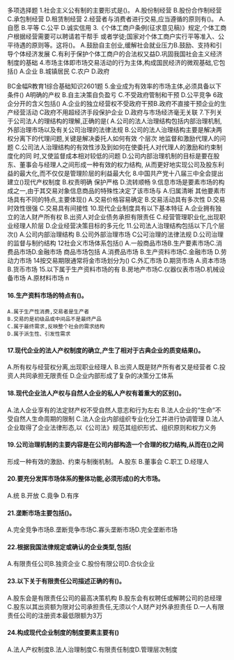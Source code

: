 ﻿
多项选择题
1.社会主义公有制的主要形式是()。
A.股份制经营
B.股份合作制经营
C.承包制经营
D.租赁制经营
2.经营者与消费者进行交易,应当遵循的原则有()。
A.自愿
B.平等
C.公平
D.诚实信用
3.《个体工商户条例(征求意见稿)》规定,个体工商户根据经营需要可以聘请若干帮手
或者学徒;国家对个体工商户实行平等准入、公平待遇的原则等。这将()。
A.鼓励自主创业,缓解社会就业压力B.鼓励、支持和引导个体经济发展
C.有利于保护个体工商户的合法权又益D.巩固我国社会主义经济制度的基础
4.市场主体即市场交易活动的行为主体,构成国民经济的微观基础,它包括()
A.企业
B.城镇居民
C.农户
D.政府

BC金幅R教育1综合基础知识2601题
5.金业成为有效率的市场主体,必须具备以下条件()
A明确的产权
B.自主决策自负盈亏
C.不受政府管制和干预
D.公平竞争
6政企分开的含义包括()
A.企业的独立经营权不受政府干预B.政府不直接干预企业的生产经营活动
C政府不用超经济手段保护企业
D.政府与市场经济毫无关联
7.下列关于公司法人的理结构的理解,正确的是(
A.公司的法人治理结构包括内部治理机制,外部治理市场以及有关公司治理的法律法规
B.公司的法人治理结构主要是解决两权分离下的代理问题,关键是解决委托人如何有效
个层次
地监督和激励代理人的问题
C.公司法人治理结构的有效性涉及到如何在使委托人对代理人的激励和约束制度化的同
时,又使监督成本相对较低的问题
D.公司内部治理机制的目标是要在股东、董事会与经理人之间形成一种有效的权力结构,
从而更好地实现公司及股东利益的最大化,而不仅仅是管理阶层的利益最大化
8.中国共产党十八届三中全会提出建立()现代产权制度
B.权责明确
保护严格
D.流转顺畅
9.信息市场是要素市场的构成之一,由于其交易对象信息商品的特殊性决定了该市场与
A.归属清晰
其他要素市场具有不同的特点,主要体现()
A.交易价格容易确定
B.交易活动具有多次性
D.交易时效性很强
C.交易具有间接性
10.现代企业制度具有以下基本特征
A.企业拥有独立的法人财产所有权
B.出资人对企业债务承担有限责任
C.经营管理职业化,出现职业经理人阶层
D.企业经营决策目标的多元化
11.公司法人治理结构包括以下几个层次()
A.公司内部治理结构
B.公司外部治理市场
C公可治理的法律法规
D.公司治理的监督与制约结构
12社会义市场体系包括()
A.一般商品市场B.生产要素市场C.消费品市场D.金融市场
商品市场包括
A.消费品市场
B.生产资料市场C.金融市场
D.劳动力市场
14按交易期限通常将金市场划分为()
C.外汇市场
D.期货市场
A.资本市场
B.货币市场
15.以下属于生产资料市场的有
B.房地产市场C.仪器仪表市场D.机械设
备市场
A.原材料市场
n







#### 16.生产资料市场的特点有()。
    A.属于生产性消费,交易者是生产者
    B.交易的是初级品或中间品不是最终产品
    C.属于最终需求,反映整个社会的需求结构
    D.属于派生性、引发性需求

#### 17.现代企业的法人产权制度的确立,产生了相对于古典企业的质变结果()。
A.所有权与经营权分离,出现职业经理人
B.出资人既是财产所有者又是经营者
C.投资人共同承担无限责任
D.企业内部形成了复杂的决策分工体系
#### 18.现代企业法人产权与自然人企业的私人产权有着重大的区别()。
A.法人企业享有的法定财产权不受自然人意志和行为左右
B.法人企业的“生命”不受自然人生命周期的限制
C.法人企业内部组织专业化分工并进行协调管理
D.法人企业取得了企业法律形态,以《公司法》规范其组织形式、组织原则和权力义务
#### 19.公司治理机制的主要内容是在公司内部构造一个合理的权力结构,从而在()之间
形成一种有效的激励、约束与制衡机制。
A.股东
B.董事会
C.职工
D.经理人
#### 20.要充分发挥市场体系的整体功能,必须形成()的大市场。
A.统
B.开放
C.竟争
D.有序
#### 21.垄断市场主要包括()。
A.完全竞争市场B.垄断竞争市场C.寡头垄断市场D.完全垄断市场
#### 22.根据我国法律规定或确认的企业类型,包括(
A.有限责任公司B.独资企业
C.股份有限公司D.合伙企业
#### 23.以下关于有限责任公司描述正确的有()。
A.股东会是有限责任公司的最高决策机构
B.股东会有权聘任或解聘公司的总经理
C.股东以其出资额为限对公司承担责任,无须以个人财产对外承担责任
D.一人有限责任公司的注册资本最低限额为3万
#### 24.构成现代企业制度的制度要素主要有()
A.法人产权制度B.法人治理制度C.有限责任制度D.管理层次制度


